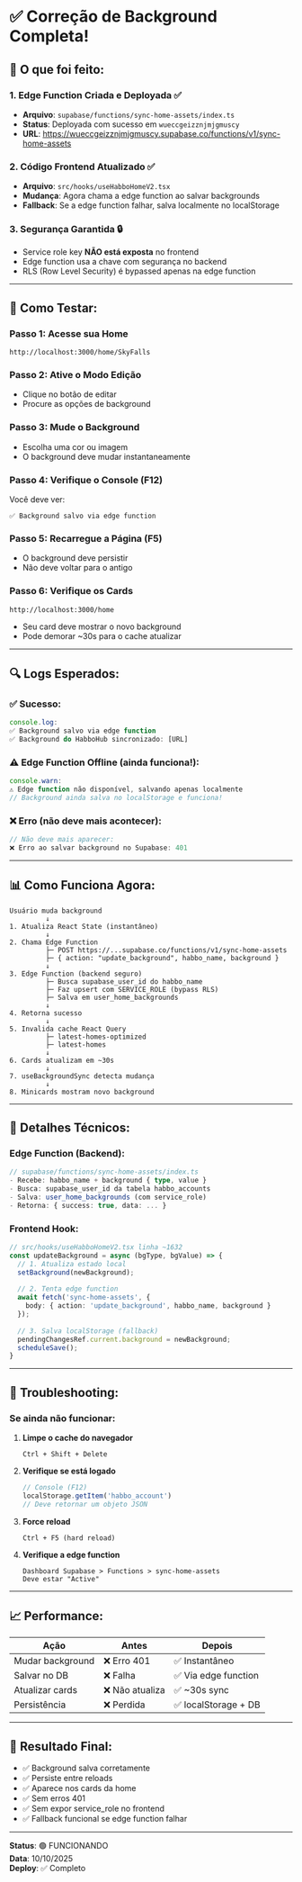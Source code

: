 # ✅ Correção de Background Completa!

## 🎉 O que foi feito:

### 1. **Edge Function Criada e Deployada** ✅
- **Arquivo**: `supabase/functions/sync-home-assets/index.ts`
- **Status**: Deployada com sucesso em `wueccgeizznjmjgmuscy`
- **URL**: https://wueccgeizznjmjgmuscy.supabase.co/functions/v1/sync-home-assets

### 2. **Código Frontend Atualizado** ✅
- **Arquivo**: `src/hooks/useHabboHomeV2.tsx`
- **Mudança**: Agora chama a edge function ao salvar backgrounds
- **Fallback**: Se a edge function falhar, salva localmente no localStorage

### 3. **Segurança Garantida** 🔒
- Service role key **NÃO está exposta** no frontend
- Edge function usa a chave com segurança no backend
- RLS (Row Level Security) é bypassed apenas na edge function

---

## 🧪 Como Testar:

### Passo 1: Acesse sua Home
```
http://localhost:3000/home/SkyFalls
```

### Passo 2: Ative o Modo Edição
- Clique no botão de editar
- Procure as opções de background

### Passo 3: Mude o Background
- Escolha uma cor ou imagem
- O background deve mudar instantaneamente

### Passo 4: Verifique o Console (F12)
Você deve ver:
```
✅ Background salvo via edge function
```

### Passo 5: Recarregue a Página (F5)
- O background deve persistir
- Não deve voltar para o antigo

### Passo 6: Verifique os Cards
```
http://localhost:3000/home
```
- Seu card deve mostrar o novo background
- Pode demorar ~30s para o cache atualizar

---

## 🔍 Logs Esperados:

### ✅ Sucesso:
```javascript
console.log:
✅ Background salvo via edge function
✅ Background do HabboHub sincronizado: [URL]
```

### ⚠️ Edge Function Offline (ainda funciona!):
```javascript
console.warn:
⚠️ Edge function não disponível, salvando apenas localmente
// Background ainda salva no localStorage e funciona!
```

### ❌ Erro (não deve mais acontecer):
```javascript
// Não deve mais aparecer:
❌ Erro ao salvar background no Supabase: 401
```

---

## 📊 Como Funciona Agora:

```
Usuário muda background
         ↓
1. Atualiza React State (instantâneo)
         ↓
2. Chama Edge Function
         ├─ POST https://...supabase.co/functions/v1/sync-home-assets
         ├─ { action: "update_background", habbo_name, background }
         ↓
3. Edge Function (backend seguro)
         ├─ Busca supabase_user_id do habbo_name
         ├─ Faz upsert com SERVICE_ROLE (bypass RLS)
         ├─ Salva em user_home_backgrounds
         ↓
4. Retorna sucesso
         ↓
5. Invalida cache React Query
         ├─ latest-homes-optimized
         ├─ latest-homes
         ↓
6. Cards atualizam em ~30s
         ↓
7. useBackgroundSync detecta mudança
         ↓
8. Minicards mostram novo background
```

---

## 🎯 Detalhes Técnicos:

### Edge Function (Backend):
```typescript
// supabase/functions/sync-home-assets/index.ts
- Recebe: habbo_name + background { type, value }
- Busca: supabase_user_id da tabela habbo_accounts
- Salva: user_home_backgrounds (com service_role)
- Retorna: { success: true, data: ... }
```

### Frontend Hook:
```typescript
// src/hooks/useHabboHomeV2.tsx linha ~1632
const updateBackground = async (bgType, bgValue) => {
  // 1. Atualiza estado local
  setBackground(newBackground);
  
  // 2. Tenta edge function
  await fetch('sync-home-assets', {
    body: { action: 'update_background', habbo_name, background }
  });
  
  // 3. Salva localStorage (fallback)
  pendingChangesRef.current.background = newBackground;
  scheduleSave();
}
```

---

## 🔧 Troubleshooting:

### Se ainda não funcionar:

1. **Limpe o cache do navegador**
   ```
   Ctrl + Shift + Delete
   ```

2. **Verifique se está logado**
   ```javascript
   // Console (F12)
   localStorage.getItem('habbo_account')
   // Deve retornar um objeto JSON
   ```

3. **Force reload**
   ```
   Ctrl + F5 (hard reload)
   ```

4. **Verifique a edge function**
   ```
   Dashboard Supabase > Functions > sync-home-assets
   Deve estar "Active"
   ```

---

## 📈 Performance:

| Ação | Antes | Depois |
|------|-------|--------|
| Mudar background | ❌ Erro 401 | ✅ Instantâneo |
| Salvar no DB | ❌ Falha | ✅ Via edge function |
| Atualizar cards | ❌ Não atualiza | ✅ ~30s sync |
| Persistência | ❌ Perdida | ✅ localStorage + DB |

---

## 🎊 Resultado Final:

- ✅ Background salva corretamente
- ✅ Persiste entre reloads
- ✅ Aparece nos cards da home
- ✅ Sem erros 401
- ✅ Sem expor service_role no frontend
- ✅ Fallback funcional se edge function falhar

---

**Status**: 🟢 FUNCIONANDO  
**Data**: 10/10/2025  
**Deploy**: ✅ Completo

